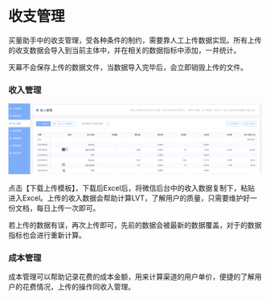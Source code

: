 # 收支管理

买量助手中的收支管理，受各种条件的制约，需要靠人工上传数据实现。所有上传的收支数据会导入到当前主体中，并在相关的数据指标中添加，一并统计。

天幕不会保存上传的数据文件，当数据导入完毕后，会立即销毁上传的文件。

### 收入管理

![](../../.gitbook/assets/image%20%2846%29.png)

点击【下载上传模板】，下载后Excel后，将微信后台中的收入数据复制下，粘贴进入Excel。上传的收入数据会帮助计算LVT，了解用户的质量，只需要维护好一份文档，每日上传一次即可。

若上传的数据有误，再次上传即可，先前的数据会被最新的数据覆盖，对于的数据指标也会进行重新计算。

### 成本管理

成本管理可以帮助记录花费的成本金额，用来计算渠道的用户单价，便捷的了解用户的花费情况，上传的操作同收入管理。

